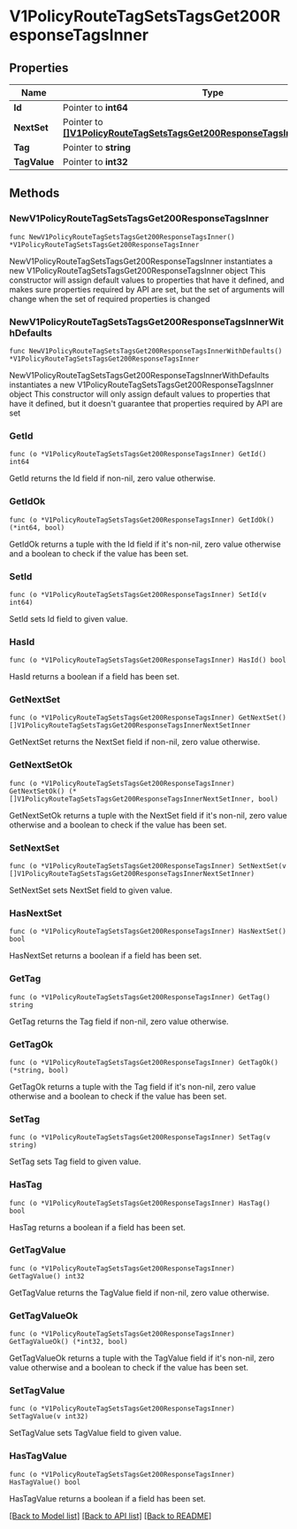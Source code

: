 # V1PolicyRouteTagSetsTagsGet200ResponseTagsInner

## Properties

Name | Type | Description | Notes
------------ | ------------- | ------------- | -------------
**Id** | Pointer to **int64** |  | [optional] 
**NextSet** | Pointer to [**[]V1PolicyRouteTagSetsTagsGet200ResponseTagsInnerNextSetInner**](V1PolicyRouteTagSetsTagsGet200ResponseTagsInnerNextSetInner.md) |  | [optional] 
**Tag** | Pointer to **string** |  | [optional] 
**TagValue** | Pointer to **int32** |  | [optional] 

## Methods

### NewV1PolicyRouteTagSetsTagsGet200ResponseTagsInner

`func NewV1PolicyRouteTagSetsTagsGet200ResponseTagsInner() *V1PolicyRouteTagSetsTagsGet200ResponseTagsInner`

NewV1PolicyRouteTagSetsTagsGet200ResponseTagsInner instantiates a new V1PolicyRouteTagSetsTagsGet200ResponseTagsInner object
This constructor will assign default values to properties that have it defined,
and makes sure properties required by API are set, but the set of arguments
will change when the set of required properties is changed

### NewV1PolicyRouteTagSetsTagsGet200ResponseTagsInnerWithDefaults

`func NewV1PolicyRouteTagSetsTagsGet200ResponseTagsInnerWithDefaults() *V1PolicyRouteTagSetsTagsGet200ResponseTagsInner`

NewV1PolicyRouteTagSetsTagsGet200ResponseTagsInnerWithDefaults instantiates a new V1PolicyRouteTagSetsTagsGet200ResponseTagsInner object
This constructor will only assign default values to properties that have it defined,
but it doesn't guarantee that properties required by API are set

### GetId

`func (o *V1PolicyRouteTagSetsTagsGet200ResponseTagsInner) GetId() int64`

GetId returns the Id field if non-nil, zero value otherwise.

### GetIdOk

`func (o *V1PolicyRouteTagSetsTagsGet200ResponseTagsInner) GetIdOk() (*int64, bool)`

GetIdOk returns a tuple with the Id field if it's non-nil, zero value otherwise
and a boolean to check if the value has been set.

### SetId

`func (o *V1PolicyRouteTagSetsTagsGet200ResponseTagsInner) SetId(v int64)`

SetId sets Id field to given value.

### HasId

`func (o *V1PolicyRouteTagSetsTagsGet200ResponseTagsInner) HasId() bool`

HasId returns a boolean if a field has been set.

### GetNextSet

`func (o *V1PolicyRouteTagSetsTagsGet200ResponseTagsInner) GetNextSet() []V1PolicyRouteTagSetsTagsGet200ResponseTagsInnerNextSetInner`

GetNextSet returns the NextSet field if non-nil, zero value otherwise.

### GetNextSetOk

`func (o *V1PolicyRouteTagSetsTagsGet200ResponseTagsInner) GetNextSetOk() (*[]V1PolicyRouteTagSetsTagsGet200ResponseTagsInnerNextSetInner, bool)`

GetNextSetOk returns a tuple with the NextSet field if it's non-nil, zero value otherwise
and a boolean to check if the value has been set.

### SetNextSet

`func (o *V1PolicyRouteTagSetsTagsGet200ResponseTagsInner) SetNextSet(v []V1PolicyRouteTagSetsTagsGet200ResponseTagsInnerNextSetInner)`

SetNextSet sets NextSet field to given value.

### HasNextSet

`func (o *V1PolicyRouteTagSetsTagsGet200ResponseTagsInner) HasNextSet() bool`

HasNextSet returns a boolean if a field has been set.

### GetTag

`func (o *V1PolicyRouteTagSetsTagsGet200ResponseTagsInner) GetTag() string`

GetTag returns the Tag field if non-nil, zero value otherwise.

### GetTagOk

`func (o *V1PolicyRouteTagSetsTagsGet200ResponseTagsInner) GetTagOk() (*string, bool)`

GetTagOk returns a tuple with the Tag field if it's non-nil, zero value otherwise
and a boolean to check if the value has been set.

### SetTag

`func (o *V1PolicyRouteTagSetsTagsGet200ResponseTagsInner) SetTag(v string)`

SetTag sets Tag field to given value.

### HasTag

`func (o *V1PolicyRouteTagSetsTagsGet200ResponseTagsInner) HasTag() bool`

HasTag returns a boolean if a field has been set.

### GetTagValue

`func (o *V1PolicyRouteTagSetsTagsGet200ResponseTagsInner) GetTagValue() int32`

GetTagValue returns the TagValue field if non-nil, zero value otherwise.

### GetTagValueOk

`func (o *V1PolicyRouteTagSetsTagsGet200ResponseTagsInner) GetTagValueOk() (*int32, bool)`

GetTagValueOk returns a tuple with the TagValue field if it's non-nil, zero value otherwise
and a boolean to check if the value has been set.

### SetTagValue

`func (o *V1PolicyRouteTagSetsTagsGet200ResponseTagsInner) SetTagValue(v int32)`

SetTagValue sets TagValue field to given value.

### HasTagValue

`func (o *V1PolicyRouteTagSetsTagsGet200ResponseTagsInner) HasTagValue() bool`

HasTagValue returns a boolean if a field has been set.


[[Back to Model list]](../README.md#documentation-for-models) [[Back to API list]](../README.md#documentation-for-api-endpoints) [[Back to README]](../README.md)


